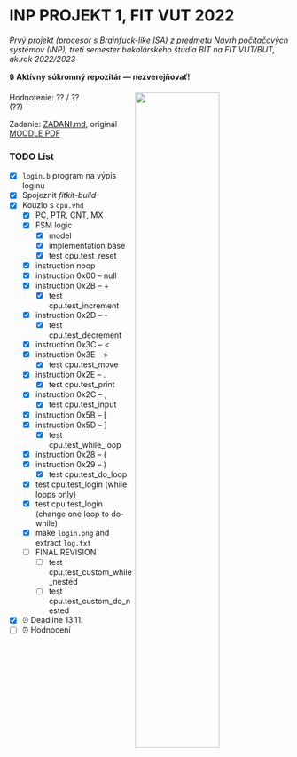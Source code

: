 # INP PROJEKT 1, FIT VUT 2022

_Prvý projekt (procesor s Brainfuck-like ISA) z predmetu Návrh počítačových systémov (INP), tretí semester bakalárskeho štúdia BIT na FIT VUT/BUT, ak.rok 2022/2023_

🔒 **Aktívny súkromný repozitár — nezverejňovať!**

<img align="right" width="55%" src='https://github.com/Onegenimasu/VUT-FIT-INP2022-projekt1/raw/main/fsm.png' />

Hodnotenie: ?? / ??<br>(??)

Zadanie: [ZADANI.md](ZADANI.md), originál [MOODLE PDF](https://moodle.vut.cz/pluginfile.php/508722/mod_resource/content/1/project1.pdf)

### TODO List

- [x] `login.b` program na výpis loginu
- [x] Spojeznit _fitkit-build_
- [X] Kouzlo s `cpu.vhd`
  - [X] PC, PTR, CNT, MX
  - [X] FSM logic
    - [X] model
    - [X] implementation base
    - [X] test cpu.test_reset
  - [X] instruction noop
  - [X] instruction 0x00 – null
  - [X] instruction 0x2B – +
    - [X] test cpu.test_increment
  - [X] instruction 0x2D – -
    - [X] test cpu.test_decrement
  - [X] instruction 0x3C – <
  - [X] instruction 0x3E – >
    - [X] test cpu.test_move
  - [X] instruction 0x2E – .
    - [X] test cpu.test_print
  - [X] instruction 0x2C – ,
    - [X] test cpu.test_input
  - [X] instruction 0x5B – [
  - [X] instruction 0x5D – ]
    - [X] test cpu.test_while_loop
  - [X] instruction 0x28 – (
  - [X] instruction 0x29 – )
    - [X] test cpu.test_do_loop
  - [X] test cpu.test_login (while loops only)
  - [X] test cpu.test_login (change one loop to do-while)
  - [X] make `login.png` and extract `log.txt`
  - [ ] FINAL REVISION
    - [ ] test cpu.test_custom_while_nested
    - [ ] test cpu.test_custom_do_nested
- [X] ⏰ Deadline 13.11.
- [ ] ⏰ Hodnocení
